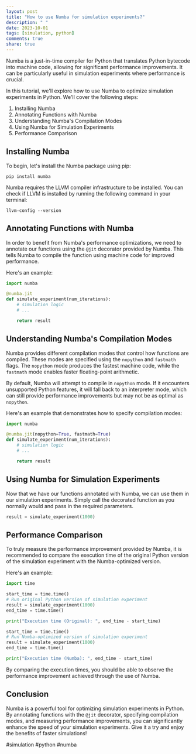 ```yaml
---
layout: post
title: "How to use Numba for simulation experiments?"
description: " "
date: 2023-10-01
tags: [simulation, python]
comments: true
share: true
---
```


Numba is a just-in-time compiler for Python that translates Python bytecode into machine code, allowing for significant performance improvements. It can be particularly useful in simulation experiments where performance is crucial.

In this tutorial, we'll explore how to use Numba to optimize simulation experiments in Python. We'll cover the following steps:

1. Installing Numba
2. Annotating Functions with Numba
3. Understanding Numba's Compilation Modes
4. Using Numba for Simulation Experiments
5. Performance Comparison

## Installing Numba

To begin, let's install the Numba package using pip:

```
pip install numba
```

Numba requires the LLVM compiler infrastructure to be installed. You can check if LLVM is installed by running the following command in your terminal:

```
llvm-config --version
```

## Annotating Functions with Numba

In order to benefit from Numba's performance optimizations, we need to annotate our functions using the `@jit` decorator provided by Numba. This tells Numba to compile the function using machine code for improved performance.

Here's an example:

```python
import numba

@numba.jit
def simulate_experiment(num_iterations):
    # simulation logic
    # ...

    return result
```

## Understanding Numba's Compilation Modes

Numba provides different compilation modes that control how functions are compiled. These modes are specified using the `nopython` and `fastmath` flags. The `nopython` mode produces the fastest machine code, while the `fastmath` mode enables faster floating-point arithmetic.

By default, Numba will attempt to compile in `nopython` mode. If it encounters unsupported Python features, it will fall back to an interpreter mode, which can still provide performance improvements but may not be as optimal as `nopython`.

Here's an example that demonstrates how to specify compilation modes:

```python
import numba

@numba.jit(nopython=True, fastmath=True)
def simulate_experiment(num_iterations):
    # simulation logic
    # ...

    return result
```

## Using Numba for Simulation Experiments

Now that we have our functions annotated with Numba, we can use them in our simulation experiments. Simply call the decorated function as you normally would and pass in the required parameters.

```python
result = simulate_experiment(1000)
```

## Performance Comparison

To truly measure the performance improvement provided by Numba, it is recommended to compare the execution time of the original Python version of the simulation experiment with the Numba-optimized version.

Here's an example:

```python
import time

start_time = time.time()
# Run original Python version of simulation experiment
result = simulate_experiment(1000)
end_time = time.time()

print("Execution time (Original): ", end_time - start_time)

start_time = time.time()
# Run Numba-optimized version of simulation experiment
result = simulate_experiment(1000)
end_time = time.time()

print("Execution time (Numba): ", end_time - start_time)
```

By comparing the execution times, you should be able to observe the performance improvement achieved through the use of Numba.

## Conclusion

Numba is a powerful tool for optimizing simulation experiments in Python. By annotating functions with the `@jit` decorator, specifying compilation modes, and measuring performance improvements, you can significantly enhance the speed of your simulation experiments. Give it a try and enjoy the benefits of faster simulations!

#simulation #python #numba